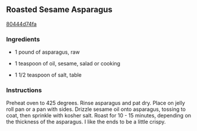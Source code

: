 ## Roasted Sesame Asparagus

[80444d74fa](http://www.food.com/recipe/roasted-sesame-asparagus-355067)

### Ingredients

 - 1 pound of asparagus, raw

 - 1 teaspoon of oil, sesame, salad or cooking

 - 1 1/2 teaspoon of salt, table

### Instructions

Preheat oven to 425 degrees. Rinse asparagus and pat dry. Place on jelly roll pan or a pan with sides. Drizzle sesame oil onto asparagus, tossing to coat, then sprinkle with kosher salt. Roast for 10 - 15 minutes, depending on the thickness of the asparagus. I like the ends to be a little crispy.